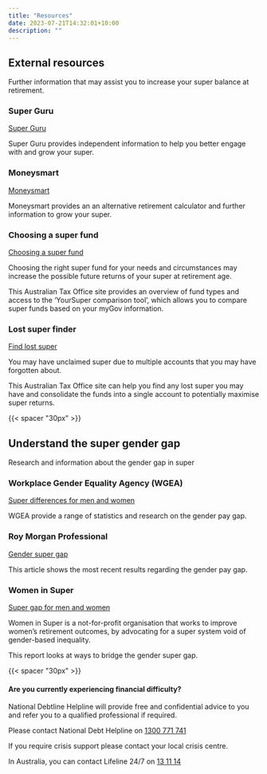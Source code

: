 ```yaml
---
title: "Resources"
date: 2023-07-21T14:32:01+10:00
description: ""
---
```


## External resources
Further information that may assist you to increase your super balance at retirement.
### Super Guru
[Super Guru](https://www.superguru.com.au/)

Super Guru provides independent information to help you better engage with and grow your super.
### Moneysmart
[Moneysmart](https://moneysmart.gov.au/retirement-income/retirement-planner)

Moneysmart provides an an alternative retirement calculator and further information to grow your super.
### Choosing a super fund
[Choosing a super fund](https://www.ato.gov.au/individuals/super/choosing-a-super-fund/)

Choosing the right super fund for your needs and circumstances may increase the possible future returns of your super at retirement age. 

This Australian Tax Office site provides an overview of fund types and access to the ‘YourSuper comparison tool’, which allows you to compare super funds based on your myGov information.
### Lost super finder
[Find lost super](https://www.ato.gov.au/Forms/Searching-for-lost-super/)

You may have unclaimed super due to multiple accounts that you may have forgotten about. 

This Australian Tax Office site can help you find any lost super you may have and consolidate the funds into a single account to potentially maximise super returns.

{{< spacer "30px" >}}

## Understand the super gender gap
Research and information about the gender gap in super

### Workplace Gender Equality Agency (WGEA)
[Super differences for men and women](https://www.wgea.gov.au/publications/superannuation-gender-pay-gaps-by-age-group)

WGEA provide a range of statistics and research on the gender pay gap.
### Roy Morgan Professional
[Gender super gap](https://www.roymorgan.com/findings/9203-superannuation-gender-gap-closing)

This article shows the most recent results regarding the gender pay gap.
### Women in Super
[Super gap for men and women](https://clarety-wis.s3.amazonaws.com/userimages/Bridging%20the%20gap%20in%20a%20gendered%20superannuation%20system%20_Right%20Lane%20Consulting.pdf)

Women in Super is a not-for-profit organisation that works to improve women’s retirement outcomes, by advocating for a super system void of gender-based inequality.

This report looks at ways to bridge the gender super gap.

{{< spacer "30px" >}}

#### Are you currently experiencing financial difficulty?
National Debtline Helpline will provide free and confidential advice to you and refer you to a qualified professional if required.

Please contact National Debt Helpline on [1300 771 741](tel:1300771741)

If you require crisis support please contact your local crisis centre. 

In Australia, you can contact Lifeline 24/7 on  [13 11 14](tel:131114)